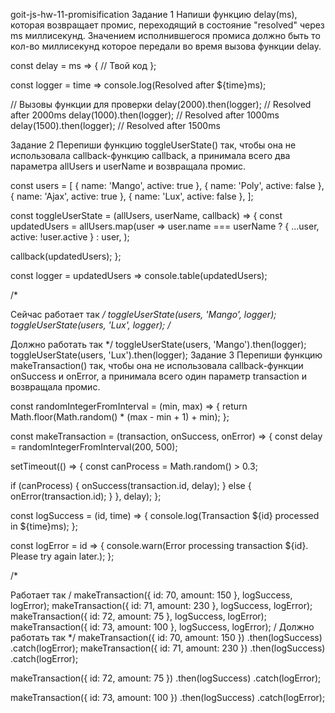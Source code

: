 goit-js-hw-11-promisification Задание 1 Напиши функцию delay(ms), которая возвращает промис,
переходящий в состояние "resolved" через ms миллисекунд. Значением исполнившегося промиса должно
быть то кол-во миллисекунд которое передали во время вызова функции delay.

const delay = ms => { // Твой код };

const logger = time => console.log(Resolved after ${time}ms);

// Вызовы функции для проверки delay(2000).then(logger); // Resolved after 2000ms
delay(1000).then(logger); // Resolved after 1000ms delay(1500).then(logger); // Resolved after
1500ms

Задание 2 Перепиши функцию toggleUserState() так, чтобы она не использовала callback-функцию
callback, а принимала всего два параметра allUsers и userName и возвращала промис.

const users = [ { name: 'Mango', active: true }, { name: 'Poly', active: false }, { name: 'Ajax',
active: true }, { name: 'Lux', active: false }, ];

const toggleUserState = (allUsers, userName, callback) => { const updatedUsers = allUsers.map(user
=> user.name === userName ? { ...user, active: !user.active } : user, );

callback(updatedUsers); };

const logger = updatedUsers => console.table(updatedUsers);

/\*

Сейчас работает так _/ toggleUserState(users, 'Mango', logger); toggleUserState(users, 'Lux',
logger); /_

Должно работать так \*/ toggleUserState(users, 'Mango').then(logger); toggleUserState(users,
'Lux').then(logger); Задание 3 Перепиши функцию makeTransaction() так, чтобы она не использовала
callback-функции onSuccess и onError, а принимала всего один параметр transaction и возвращала
промис.

const randomIntegerFromInterval = (min, max) => { return Math.floor(Math.random() \* (max -
min + 1) + min); };

const makeTransaction = (transaction, onSuccess, onError) => { const delay =
randomIntegerFromInterval(200, 500);

setTimeout(() => { const canProcess = Math.random() > 0.3;

if (canProcess) { onSuccess(transaction.id, delay); } else { onError(transaction.id); } }, delay);
};

const logSuccess = (id, time) => { console.log(Transaction ${id} processed in ${time}ms); };

const logError = id => { console.warn(Error processing transaction ${id}. Please try again later.);
};

/\*

Работает так / makeTransaction({ id: 70, amount: 150 }, logSuccess, logError); makeTransaction({ id:
71, amount: 230 }, logSuccess, logError); makeTransaction({ id: 72, amount: 75 }, logSuccess,
logError); makeTransaction({ id: 73, amount: 100 }, logSuccess, logError); / Должно работать так \*/
makeTransaction({ id: 70, amount: 150 }) .then(logSuccess) .catch(logError); makeTransaction({ id:
71, amount: 230 }) .then(logSuccess) .catch(logError);

makeTransaction({ id: 72, amount: 75 }) .then(logSuccess) .catch(logError);

makeTransaction({ id: 73, amount: 100 }) .then(logSuccess) .catch(logError);
